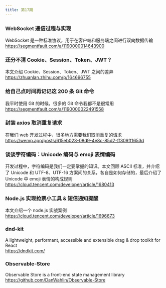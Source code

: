 ```yaml
---
title: 第17期
---
```


### WebSocket 通信过程与实现

WebSocket 是一种标准协议，用于在客户端和服务端之间进行双向数据传输  
https://segmentfault.com/a/1190000014643900

### 还分不清 Cookie、Session、Token、JWT？

本文介绍 Cookie、Session、Token、JWT 之间的差异  
https://zhuanlan.zhihu.com/p/164696755

### 给自己点时间再记记这 200 条 Git 命令

我平时使用 Git 的时候，很多的 Git 命令我都不是很常用  
https://segmentfault.com/a/1190000022491558

### 封装 axios 取消重复请求

在我们 web 开发过程中，很多地方需要我们取消重复的请求  
https://wemp.app/posts/615eb023-08d9-4e8c-85d2-ff309ff1653d

### 谈谈字符编码：Unicode 编码与 emoji 表情编码

开发过程中，字符编码是我们一定要掌握的知识。本文回顾 ASCII 标准，并介绍了 Unicode 和 UTF-8、UTF-16 方案间的关系，各自是如何存储的，最后介绍了 Unicode 中 emoji 表情的构成规则  
https://cloud.tencent.com/developer/article/1680413

### Node.js 实现抢票小工具 & 短信通知提醒

本文介绍一个 node.js 实战案例  
https://cloud.tencent.com/developer/article/1696673

### dnd-kit

A lightweight, performant, accessible and extensible drag & drop toolkit for React  
https://dndkit.com/

### Observable-Store

Observable Store is a front-end state management library  
https://github.com/DanWahlin/Observable-Store
